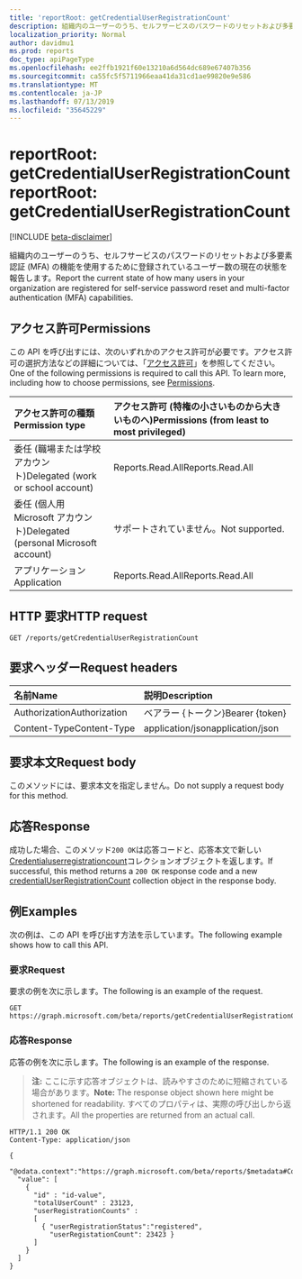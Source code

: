 ```yaml
---
title: 'reportRoot: getCredentialUserRegistrationCount'
description: 組織内のユーザーのうち、セルフサービスのパスワードのリセットおよび多要素認証 (MFA) の機能を使用するために登録されているユーザー数の現在の状態を報告します。
localization_priority: Normal
author: davidmu1
ms.prod: reports
doc_type: apiPageType
ms.openlocfilehash: ee2ffb1921f60e13210a6d564dc689e67407b356
ms.sourcegitcommit: ca55fc5f5711966eaa41da31cd1ae99820e9e586
ms.translationtype: MT
ms.contentlocale: ja-JP
ms.lasthandoff: 07/13/2019
ms.locfileid: "35645229"
---
```

# <a name="reportroot-getcredentialuserregistrationcount"></a><span data-ttu-id="1adab-103">reportRoot: getCredentialUserRegistrationCount</span><span class="sxs-lookup"><span data-stu-id="1adab-103">reportRoot: getCredentialUserRegistrationCount</span></span>

[!INCLUDE [beta-disclaimer](../../includes/beta-disclaimer.md)]

<span data-ttu-id="1adab-104">組織内のユーザーのうち、セルフサービスのパスワードのリセットおよび多要素認証 (MFA) の機能を使用するために登録されているユーザー数の現在の状態を報告します。</span><span class="sxs-lookup"><span data-stu-id="1adab-104">Report the current state of how many users in your organization are registered for self-service password reset and multi-factor authentication (MFA) capabilities.</span></span>

## <a name="permissions"></a><span data-ttu-id="1adab-105">アクセス許可</span><span class="sxs-lookup"><span data-stu-id="1adab-105">Permissions</span></span>

<span data-ttu-id="1adab-p101">この API を呼び出すには、次のいずれかのアクセス許可が必要です。アクセス許可の選択方法などの詳細については、「[アクセス許可](/graph/permissions-reference)」を参照してください。</span><span class="sxs-lookup"><span data-stu-id="1adab-p101">One of the following permissions is required to call this API. To learn more, including how to choose permissions, see [Permissions](/graph/permissions-reference).</span></span>

| <span data-ttu-id="1adab-108">アクセス許可の種類</span><span class="sxs-lookup"><span data-stu-id="1adab-108">Permission type</span></span>                        | <span data-ttu-id="1adab-109">アクセス許可 (特権の小さいものから大きいものへ)</span><span class="sxs-lookup"><span data-stu-id="1adab-109">Permissions (from least to most privileged)</span></span> |
|:---------------------------------------|:--------------------------------------------|
| <span data-ttu-id="1adab-110">委任 (職場または学校アカウント)</span><span class="sxs-lookup"><span data-stu-id="1adab-110">Delegated (work or school account)</span></span>     | <span data-ttu-id="1adab-111">Reports.Read.All</span><span class="sxs-lookup"><span data-stu-id="1adab-111">Reports.Read.All</span></span> |
| <span data-ttu-id="1adab-112">委任 (個人用 Microsoft アカウント)</span><span class="sxs-lookup"><span data-stu-id="1adab-112">Delegated (personal Microsoft account)</span></span> | <span data-ttu-id="1adab-113">サポートされていません。</span><span class="sxs-lookup"><span data-stu-id="1adab-113">Not supported.</span></span> |
| <span data-ttu-id="1adab-114">アプリケーション</span><span class="sxs-lookup"><span data-stu-id="1adab-114">Application</span></span>                            | <span data-ttu-id="1adab-115">Reports.Read.All</span><span class="sxs-lookup"><span data-stu-id="1adab-115">Reports.Read.All</span></span> |

## <a name="http-request"></a><span data-ttu-id="1adab-116">HTTP 要求</span><span class="sxs-lookup"><span data-stu-id="1adab-116">HTTP request</span></span>

<!-- { "blockType": "ignored" } -->

```http
GET /reports/getCredentialUserRegistrationCount
```

## <a name="request-headers"></a><span data-ttu-id="1adab-117">要求ヘッダー</span><span class="sxs-lookup"><span data-stu-id="1adab-117">Request headers</span></span>

| <span data-ttu-id="1adab-118">名前</span><span class="sxs-lookup"><span data-stu-id="1adab-118">Name</span></span>          | <span data-ttu-id="1adab-119">説明</span><span class="sxs-lookup"><span data-stu-id="1adab-119">Description</span></span>   |
|:--------------|:--------------|
| <span data-ttu-id="1adab-120">Authorization</span><span class="sxs-lookup"><span data-stu-id="1adab-120">Authorization</span></span> | <span data-ttu-id="1adab-121">ベアラー {トークン}</span><span class="sxs-lookup"><span data-stu-id="1adab-121">Bearer {token}</span></span> |
| <span data-ttu-id="1adab-122">Content-Type</span><span class="sxs-lookup"><span data-stu-id="1adab-122">Content-Type</span></span> | <span data-ttu-id="1adab-123">application/json</span><span class="sxs-lookup"><span data-stu-id="1adab-123">application/json</span></span> |

## <a name="request-body"></a><span data-ttu-id="1adab-124">要求本文</span><span class="sxs-lookup"><span data-stu-id="1adab-124">Request body</span></span>

<span data-ttu-id="1adab-125">このメソッドには、要求本文を指定しません。</span><span class="sxs-lookup"><span data-stu-id="1adab-125">Do not supply a request body for this method.</span></span>

## <a name="response"></a><span data-ttu-id="1adab-126">応答</span><span class="sxs-lookup"><span data-stu-id="1adab-126">Response</span></span>

<span data-ttu-id="1adab-127">成功した場合、このメソッド`200 OK`は応答コードと、応答本文で新しい[Credentialuserregistrationcount](../resources/credentialuserregistrationcount.md)コレクションオブジェクトを返します。</span><span class="sxs-lookup"><span data-stu-id="1adab-127">If successful, this method returns a `200 OK` response code and a new [credentialUserRegistrationCount](../resources/credentialuserregistrationcount.md) collection object in the response body.</span></span>

## <a name="examples"></a><span data-ttu-id="1adab-128">例</span><span class="sxs-lookup"><span data-stu-id="1adab-128">Examples</span></span>

<span data-ttu-id="1adab-129">次の例は、この API を呼び出す方法を示しています。</span><span class="sxs-lookup"><span data-stu-id="1adab-129">The following example shows how to call this API.</span></span>

### <a name="request"></a><span data-ttu-id="1adab-130">要求</span><span class="sxs-lookup"><span data-stu-id="1adab-130">Request</span></span>

<span data-ttu-id="1adab-131">要求の例を次に示します。</span><span class="sxs-lookup"><span data-stu-id="1adab-131">The following is an example of the request.</span></span>
<!-- {
  "blockType": "request",
  "name": "reportroot_getcredentialuserregistrationcount"
}-->

```http
GET https://graph.microsoft.com/beta/reports/getCredentialUserRegistrationCount
```

### <a name="response"></a><span data-ttu-id="1adab-132">応答</span><span class="sxs-lookup"><span data-stu-id="1adab-132">Response</span></span>

<span data-ttu-id="1adab-133">応答の例を次に示します。</span><span class="sxs-lookup"><span data-stu-id="1adab-133">The following is an example of the response.</span></span>

> <span data-ttu-id="1adab-134">**注:** ここに示す応答オブジェクトは、読みやすさのために短縮されている場合があります。</span><span class="sxs-lookup"><span data-stu-id="1adab-134">**Note:** The response object shown here might be shortened for readability.</span></span> <span data-ttu-id="1adab-135">すべてのプロパティは、実際の呼び出しから返されます。</span><span class="sxs-lookup"><span data-stu-id="1adab-135">All the properties are returned from an actual call.</span></span>

<!-- {
  "blockType": "response",
  "truncated": true,
  "@odata.type": "microsoft.graph.credentialUserRegistrationCount",
  "isCollection": true
} -->

```http
HTTP/1.1 200 OK
Content-Type: application/json

{
  "@odata.context":"https://graph.microsoft.com/beta/reports/$metadata#Collection(microsoft.graph.credentialUserRegistrationCount)",
  "value": [
    {
      "id" : "id-value",
      "totalUserCount" : 23123,
      "userRegistrationCounts" :
      [
        { "userRegistrationStatus":"registered", 
          "userRegistationCount": 23423 }
      ]
    }
  ]
}
```

<!-- uuid: 16cd6b66-4b1a-43a1-adaf-3a886856ed98
2019-02-04 14:57:30 UTC -->
<!-- {
  "type": "#page.annotation",
  "description": "reportRoot: getCredentialUserRegistrationCount",
  "keywords": "",
  "section": "documentation",
  "tocPath": ""
}-->
